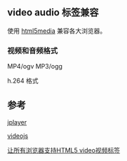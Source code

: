 ## video audio 标签兼容

使用 [html5media](https://html5media.info/) 兼容各大浏览器。

### 视频和音频格式

MP4/ogv
MP3/ogg


h.264 格式


## 参考

[jplayer](http://www.jplayer.org/latest/demos/)

[videojs](http://www.videojs.com/)

[让所有浏览器支持HTML5 video视频标签](http://blog.sina.com.cn/s/blog_65a229bd0100icd1.html)